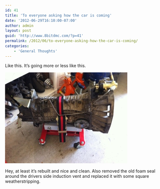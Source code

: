 ```yaml
---
id: 41
title: 'To everyone asking how the car is coming'
date: '2012-06-29T16:10:00-07:00'
author: admin
layout: post
guid: 'http://www.8bitdmc.com/?p=41'
permalink: /2012/06/to-everyone-asking-how-the-car-is-coming/
categories:
    - 'General Thoughts'
---
```


Like this. It’s going more or less like this.

[![20120629-160950.jpg](/assets/images/2012/06/20120629-160950.jpg)](/assets/images/2012/06/20120629-160950.jpg)

Hey, at least it’s rebuilt and nice and clean. Also removed the old foam seal around the drivers side induction vent and replaced it with some square weatherstripping.